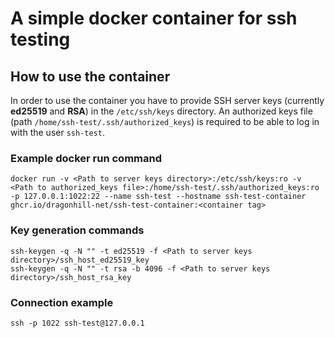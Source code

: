 # A simple docker container for ssh testing

## How to use the container

In order to use the container you have to provide SSH server keys (currently **ed25519** and **RSA**) in the `/etc/ssh/keys` directory. An authorized keys file (path `/home/ssh-test/.ssh/authorized_keys`) is required to be able to log in with the user `ssh-test`.

### Example docker run command

```
docker run -v <Path to server keys directory>:/etc/ssh/keys:ro -v <Path to authorized_keys file>:/home/ssh-test/.ssh/authorized_keys:ro -p 127.0.0.1:1022:22 --name ssh-test --hostname ssh-test-container ghcr.io/dragonhill-net/ssh-test-container:<container tag>
```

### Key generation commands

```
ssh-keygen -q -N "" -t ed25519 -f <Path to server keys directory>/ssh_host_ed25519_key
ssh-keygen -q -N "" -t rsa -b 4096 -f <Path to server keys directory>/ssh_host_rsa_key
```

### Connection example

```
ssh -p 1022 ssh-test@127.0.0.1
```

